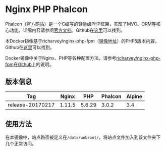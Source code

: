 # Nginx PHP Phalcon

Phalcon（[官方网站](https://phalconphp.com)）是一个C编写的轻量级PHP框架，实现了MVC、ORM等核心功能。详细内容请参阅[官方文档](https://docs.phalconphp.com/en/latest/index.html)。Github在[这里](https://github.com/phalcon/cphalcon)可以找到。

本Docker镜像基于richarvey/nginx-php-fpm（[镜像地址](https://hub.docker.com/r/richarvey/nginx-php-fpm/)）的PHP5版本内容，Github在[这里](https://github.com/ngineered/nginx-php-fpm)可以找到。

Docker镜像中关于Nginx、PHP等各种配置方法，请参考[richarvey/nginx-php-fpm](https://hub.docker.com/r/richarvey/nginx-php-fpm/)在[Github](https://github.com/ngineered/nginx-php-fpm)上的说明。

## 版本信息
| Tag | Nginx | PHP | Phalcon | Alpine |
|-----|-------|-----|---------|--------|
| release-20170217 | 1.11.5 | 5.6.29 | 3.0.2 | 3.4 |

## 使用方法

在本镜像中，站点路径被定义在```/data/webroot/```，将站点文件加入到该文件夹下几个正常访问。


